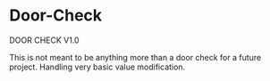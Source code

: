 # Door-Check

DOOR CHECK V1.0

This is not meant to be anything more than a door check for a future project. Handling very basic value modification.
